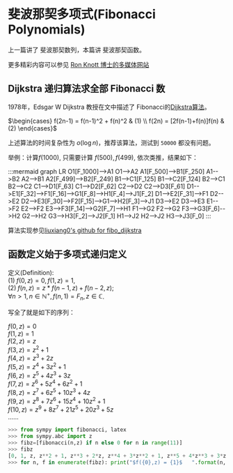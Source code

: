 # 斐波那契多项式(Fibonacci Polynomials)

上一篇讲了 斐波那契数列，本篇讲 斐波那契函数。

更多精彩内容可以参见 [Ron Knott 博士的多媒体网站][RonKnott]

## Dijkstra 递归算法求全部 Fibonacci 数

1978年，Edsgar W Dijkstra 教授在文中描述了 Fibonacci的[Dijkstra算法][Dijkstra]。

$\begin{cases}
    f(2n-1) = f(n-1)^2 + f(n)^2 & (1)  \\
    f(2n)  = [2f(n-1)+f(n)]f(n) & (2)
\end{cases}$  

上述算法的时间复杂性为 $o(\log{n})$，推荐该算法，测试到 `50000` 都没有问题。

举例：计算$f(1000),$ 只需要计算 $f(500), f(499),$ 依次类推，结果如下：

<!--不支持mermaid时，用图片 ![Dijkstra Algorithm for Fibonacci Numbers](img/Fibonacci_Dijkstra_Algorithm.jpg) -->

:::mermaid
graph LR
    O1[F_1000]-->A1
    O1-->A2
    A1[F_500]-->B1[F_250]
    A1-->B2
    A2-->B1
    A2[F_499]-->B2[F_249]
    B1-->C1[F_125]
    B1-->C2[F_124]
    B2-->C1
    B2-->C2
    C1-->D1[F_63]
    C1-->D2[F_62]
    C2-->D2
    C2-->D3[F_61]
    D1-->E1[F_32]-->F1[F_16]-->G1[F_8]-->H1[F_4]-->J1[F_2]
    D1-->E2[F_31]-->F1
    D2-->E2
    D2-->E3[F_30]-->F2[F_15]-->G1-->H2[F_3]-->J1
    D3-->E2
    D3-->E3
    E1-->F2
    E2-->F2
    E3-->F3[F_14]-->G2[F_7]-->H1
    F1-->G2
    F2-->G2
    F3-->G3[F_6]-->H2
    G2-->H2
    G3-->H3[F_2]-->J2[F_1]
    H1-->J2
    H2-->J2
    H3-->J3[F_0]
:::

算法实现参见[liuxiang0's github for fibo_dijkstra][fibo_Dijkstra_src]

## 函数定义始于多项式递归定义

定义(Definition):  
$(1)\; f(0, z) = 0, f(1, z) = 1,$  
$(2)\; f(n, z) = z*f(n-1, z) + f(n-2, z);$  
$\forall n > 1, n \in \mathbb{N}^+, f(n, 1) = F_n, z\in \mathbb{C}$.

写全了就是如下的序列：

$f(0,z) = 0$  
$f(1,z) = 1$  
$f(2,z) = z$  
$f(3,z) = z^{2} + 1$  
$f(4,z) = z^{3} + 2 z$  
$f(5,z) = z^{4} + 3 z^{2} + 1$  
$f(6,z) = z^{5} + 4 z^{3} + 3 z$  
$f(7,z) = z^{6} + 5 z^{4} + 6 z^{2} + 1$  
$f(8,z) = z^{7} + 6 z^{5} + 10 z^{3} + 4 z$  
$f(9,z) = z^{8} + 7 z^{6} + 15 z^{4} + 10 z^{2} + 1$  
$f(10,z) = z^{9} + 8 z^{7} + 21 z^{5} + 20 z^{3} + 5 z$  
......

~~~python
>>> from sympy import fibonacci, latex
>>> from sympy.abc import z
>>> fibz=[fibonacci(n,z) if n else 0 for n in range(11)]
>>> fibz
[0, 1, z, z**2 + 1, z**3 + 2*z, z**4 + 3*z**2 + 1, z**5 + 4*z**3 + 3*z, z**6 + 5*z**4 + 6*z**2 + 1, z**7 + 6*z**5 + 10*z**3 + 4*z, z**8 + 7*z**6 + 15*z**4 + 10*z**2 + 1, z**9 + 8*z**7 + 21*z**5 + 20*z**3 + 5*z]
>>> for n, f in enumerate(fibz): print("$f({0},z) = {1}$   ".format(n, latex(f)))
~~~

[Dijkstra]: http://www.cs.utexas.edu/users/EWD/ewd06xx/EWD654.PDF "In honor of Fibonacci"

[fibo_Dijkstra_src]: https://github.com/liuxiang0/fibonacci/blob/master/fibonacci.py "Dijkstra Algorithm(def fibo_dijkstra(n)) for Fibonacci"

[RonKnott]: http://www.maths.surrey.ac.uk/hosted-sites/R.Knott/Fibonacci/fib.html "Fibonacci Numbers and the Golden Section"

[RonKott3D]: http://www.maths.surrey.ac.uk/hosted-sites/R.Knott/Fibonacci/phi3DGeom.html "Three-dimensional Geometrical Facts about the Golden Section"

